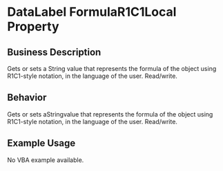 # DataLabel FormulaR1C1Local Property

## Business Description
Gets or sets a String value that represents the formula of the object using R1C1-style notation, in the language of the user. Read/write.

## Behavior
Gets or sets aStringvalue that represents the formula of the object using R1C1-style notation, in the language of the user. Read/write.

## Example Usage
No VBA example available.